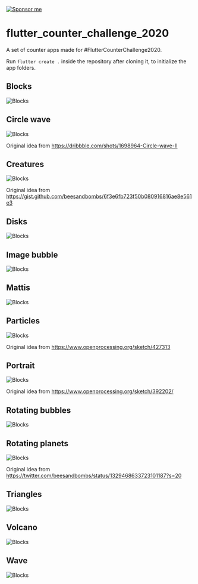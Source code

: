 [![Sponsor me][sponsor_badge]][sponsor_me]

# flutter_counter_challenge_2020

A set of counter apps made for #FlutterCounterChallenge2020.

Run `flutter create .` inside the repository after cloning it, to initialize the app folders.

## Blocks

![Blocks](images/blocks.gif)

## Circle wave

![Blocks](images/circle_wave.gif)

Original idea from https://dribbble.com/shots/1698964-Circle-wave-II 

## Creatures

![Blocks](images/creatures.gif)

Original idea from https://gist.github.com/beesandbombs/6f3e6fb723f50b080916816ae8e561e3

## Disks

![Blocks](images/disks.gif)

## Image bubble

![Blocks](images/image_bubble.gif)

## Mattis

![Blocks](images/mattis.gif)

## Particles

![Blocks](images/particles.gif)

Original idea from https://www.openprocessing.org/sketch/427313

## Portrait

![Blocks](images/portrait.gif)

Original idea from https://www.openprocessing.org/sketch/392202/

## Rotating bubbles

![Blocks](images/rotating_bubbles.gif)

## Rotating planets

![Blocks](images/rotating_planets.gif)

Original idea from https://twitter.com/beesandbombs/status/1329468633723101187?s=20

## Triangles

![Blocks](images/triangles.gif)

## Volcano

![Blocks](images/volcano.gif)

## Wave

![Blocks](images/wave.gif)

<!-- Links -->
[sponsor_badge]: https://img.shields.io/badge/Sponsor-♥-green.svg
[sponsor_me]: https://github.com/letsar#reach-me

